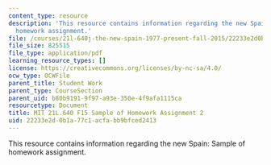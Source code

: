 ```yaml
---
content_type: resource
description: 'This resource contains information regarding the new Spain: Sample of
  homework assignment.'
file: /courses/21l-640j-the-new-spain-1977-present-fall-2015/22233e2d0b1a77c1acfabb9bfced2413_MIT21L_640JF15_HW2.pdf
file_size: 825515
file_type: application/pdf
learning_resource_types: []
license: https://creativecommons.org/licenses/by-nc-sa/4.0/
ocw_type: OCWFile
parent_title: Student Work
parent_type: CourseSection
parent_uid: b80b9191-9f97-a93e-350e-4f9afa1115ca
resourcetype: Document
title: MIT 21L.640 F15 Sample of Homework Assignment 2
uid: 22233e2d-0b1a-77c1-acfa-bb9bfced2413
---
```

This resource contains information regarding the new Spain: Sample of homework assignment.
